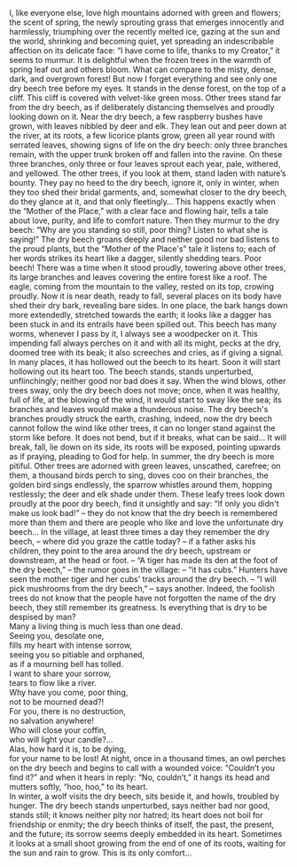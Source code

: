 I, like everyone else, love high mountains adorned with green and flowers; the scent of spring, the newly sprouting grass that emerges innocently and harmlessly, triumphing over the recently melted ice, gazing at the sun and the world, shrinking and becoming quiet, yet spreading an indescribable affection on its delicate face: “I have come to life, thanks to my Creator,” it seems to murmur. It is delightful when the frozen trees in the warmth of spring leaf out and others bloom. What can compare to the misty, dense, dark, and overgrown forest! But now I forget everything and see only one dry beech tree before my eyes. It stands in the dense forest, on the top of a cliff. This cliff is covered with velvet-like green moss. Other trees stand far from the dry beech, as if deliberately distancing themselves and proudly looking down on it. Near the dry beech, a few raspberry bushes have grown, with leaves nibbled by deer and elk. They lean out and peer down at the river, at its roots, a few licorice plants grow, green all year round with serrated leaves, showing signs of life on the dry beech: only three branches remain, with the upper trunk broken off and fallen into the ravine. On these three branches, only three or four leaves sprout each year, pale, withered, and yellowed. The other trees, if you look at them, stand laden with nature’s bounty. They pay no heed to the dry beech, ignore it, only in winter, when they too shed their bridal garments, and, somewhat closer to the dry beech, do they glance at it, and that only fleetingly… This happens exactly when the “Mother of the Place,” with a clear face and flowing hair, tells a tale about love, purity, and life to comfort nature. Then they murmur to the dry beech: “Why are you standing so still, poor thing? Listen to what she is saying!” The dry beech groans deeply and neither good nor bad listens to the proud plants, but the “Mother of the Place's” tale it listens to; each of her words strikes its heart like a dagger, silently shedding tears.
Poor beech! There was a time when it stood proudly, towering above other trees, its large branches and leaves covering the entire forest like a roof. The eagle, coming from the mountain to the valley, rested on its top, crowing proudly. Now it is near death, ready to fall, several places on its body have shed their dry bark, revealing bare sides. In one place, the bark hangs down more extendedly, stretched towards the earth; it looks like a dagger has been stuck in and its entrails have been spilled out. This beech has many worms, whenever I pass by it, I always see a woodpecker on it. This impending fall always perches on it and with all its might, pecks at the dry, doomed tree with its beak; it also screeches and cries, as if giving a signal. In many places, it has hollowed out the beech to its heart. Soon it will start hollowing out its heart too. The beech stands, stands unperturbed, unflinchingly; neither good nor bad does it say. When the wind blows, other trees sway, only the dry beech does not move; once, when it was healthy, full of life, at the blowing of the wind, it would start to sway like the sea; its branches and leaves would make a thunderous noise. The dry beech's branches proudly struck the earth, crashing, indeed, now the dry beech cannot follow the wind like other trees, it can no longer stand against the storm like before. It does not bend, but if it breaks, what can be said… It will break, fall, lie down on its side, its roots will be exposed, pointing upwards as if praying, pleading to God for help. In summer, the dry beech is more pitiful. Other trees are adorned with green leaves, unscathed, carefree; on them, a thousand birds perch to sing, doves coo on their branches, the golden bird sings endlessly, the sparrow whistles around them, hopping restlessly; the deer and elk shade under them. These leafy trees look down proudly at the poor dry beech, find it unsightly and say: “If only you didn't make us look bad!” – they do not know that the dry beech is remembered more than them and there are people who like and love the unfortunate dry beech… In the village, at least three times a day they remember the dry beech, – where did you graze the cattle today? – if a father asks his children, they point to the area around the dry beech, upstream or downstream, at the head or foot.
– “A tiger has made its den at the foot of the dry beech,” – the rumor goes in the village: – “it has cubs.” Hunters have seen the mother tiger and her cubs' tracks around the dry beech.
– “I will pick mushrooms from the dry beech,” – says another.
Indeed, the foolish trees do not know that the people have not forgotten the name of the dry beech, they still remember its greatness.
Is everything that is dry to be despised by man?  
Many a living thing is much less than one dead.  
Seeing you, desolate one,  
fills my heart with intense sorrow,  
seeing you so pitiable and orphaned,  
as if a mourning bell has tolled.  
I want to share your sorrow,  
tears to flow like a river.  
Why have you come, poor thing,  
not to be mourned dead?!  
For you, there is no destruction,  
no salvation anywhere!  
Who will close your coffin,  
who will light your candle?...  
Alas, how hard it is, to be dying,  
for your name to be lost!
At night, once in a thousand times, an owl perches on the dry beech and begins to call with a wounded voice: “Couldn’t you find it?” and when it hears in reply: “No, couldn’t,” it hangs its head and mutters softly, “hoo, hoo,” to its heart.  
In winter, a wolf visits the dry beech, sits beside it, and howls, troubled by hunger. The dry beech stands unperturbed, says neither bad nor good, stands still; it knows neither pity nor hatred; its heart does not boil for friendship or enmity; the dry beech thinks of itself, the past, the present, and the future; its sorrow seems deeply embedded in its heart. Sometimes it looks at a small shoot growing from the end of one of its roots, waiting for the sun and rain to grow. This is its only comfort…